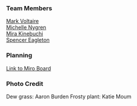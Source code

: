 ### Team Members
[Mark Voltaire](https://github.com/markjvoltaire)\
[Michelle Nygren](https://github.com/michellerenehey)\
[Mira Kinebuchi](https://github.com/mira-kine)\
[Spencer Eagleton](https://github.com/spencer-eagleton)

### Planning
[Link to Miro Board](https://miro.com/app/board/o9J_lm9RWJA=/?invite_link_id=563125503924)

### Photo Credit
Dew grass: Aaron Burden
Frosty plant: Katie Moum

